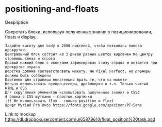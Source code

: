 # positioning-and-floats
Despription

Сверстать блоки, используя полученные знания о позиционировании, floats и display.

    Задайте высоту для body в 2000 пикселей, чтобы появилась полоса прокрутки.
    Центральный блок состоит из 3 дивов разных цветов выровнен по центру страницы слева и справа
    Правый нижний блок с иконками зафиксирован снизу справа и остается при прокрутке экрана
    Верстка должна соответствовать макету. Не Pixel Perfect, но размеры должны быть соблюдены
    Картинки для страницы желательно брать те, что на макете
    Нельзя использовать препроцессоры, фреймворки и т.п. Только чистый HTML и CSS
    Для скругления элементов использовать полученные знания о CSS3
    4 блока с CSS шутками - простые картинки
    !!! Не использовать flex - только position и float
    Шрифт Myriad Pro либо https://fonts.google.com/specimen/PT+Sans

Link to mockup https://dl.dropboxusercontent.com/u/65879610/float_position%20task.psd
